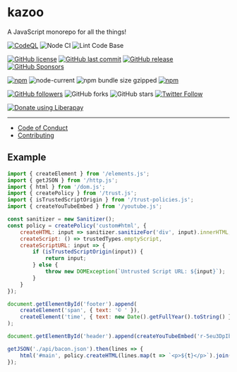 # kazoo
A JavaScript monorepo for all the things!

[![CodeQL](https://github.com/shgysk8zer0/kazoo/actions/workflows/codeql-analysis.yml/badge.svg)](https://github.com/shgysk8zer0/kazoo/actions/workflows/codeql-analysis.yml)
![Node CI](https://github.com/shgysk8zer0/kazoo/workflows/Node%20CI/badge.svg)
![Lint Code Base](https://github.com/shgysk8zer0/kazoo/workflows/Lint%20Code%20Base/badge.svg)

[![GitHub license](https://img.shields.io/github/license/shgysk8zer0/kazoo.svg)](https://github.com/shgysk8zer0/kazoo/blob/master/LICENSE)
[![GitHub last commit](https://img.shields.io/github/last-commit/shgysk8zer0/kazoo.svg)](https://github.com/shgysk8zer0/kazoo/commits/master)
[![GitHub release](https://img.shields.io/github/release/shgysk8zer0/kazoo?logo=github)](https://github.com/shgysk8zer0/kazoo/releases)
[![GitHub Sponsors](https://img.shields.io/github/sponsors/shgysk8zer0?logo=github)](https://github.com/sponsors/shgysk8zer0)

[![npm](https://img.shields.io/npm/v/@shgysk8zer0/kazoo)](https://www.npmjs.com/package/@shgysk8zer0/kazoo)
![node-current](https://img.shields.io/node/v/@shgysk8zer0/kazoo)
![npm bundle size gzipped](https://img.shields.io/bundlephobia/minzip/@shgysk8zer0/kazoo)
[![npm](https://img.shields.io/npm/dw/@shgysk8zer0/kazoo?logo=npm)](https://www.npmjs.com/package/@shgysk8zer0/kazoo)

[![GitHub followers](https://img.shields.io/github/followers/shgysk8zer0.svg?style=social)](https://github.com/shgysk8zer0)
![GitHub forks](https://img.shields.io/github/forks/shgysk8zer0/kazoo.svg?style=social)
![GitHub stars](https://img.shields.io/github/stars/shgysk8zer0/kazoo.svg?style=social)
[![Twitter Follow](https://img.shields.io/twitter/follow/shgysk8zer0.svg?style=social)](https://twitter.com/shgysk8zer0)

[![Donate using Liberapay](https://img.shields.io/liberapay/receives/shgysk8zer0.svg?logo=liberapay)](https://liberapay.com/shgysk8zer0/donate "Donate using Liberapay")
- - -

- [Code of Conduct](./.github/CODE_OF_CONDUCT.md)
- [Contributing](./.github/CONTRIBUTING.md)
<!-- - [Security Policy](./.github/SECURITY.md) -->

## Example

```js
import { createElement } from '/elements.js';
import { getJSON } from '/http.js';
import { html } from '/dom.js';
import { createPolicy } from '/trust.js';
import { isTrustedScriptOrigin } from '/trust-policies.js';
import { createYouTubeEmbed } from '/youtube.js';

const sanitizer = new Sanitizer();
const policy = createPolicy('custom#html', {
	createHTML: input => sanitizer.sanitizeFor('div', input).innerHTML,
	createScript: () => trustedTypes.emptyScript,
	createScriptURL: input => {
		if (isTrustedScriptOrigin(input)) {
			return input;
		} else {
			throw new DOMException(`Untrusted Script URL: ${input}`);
		}
	}
});

document.getElementById('footer').append(
	createElement('span', { text: '© ' }),
	createElement('time', { text: new Date().getFullYear().toString() }),
);

document.getElementById('header').append(createYouTubeEmbed('r-5eu3DpIbc', { width: 560, height: 315 }));

getJSON('./api/bacon.json').then(lines => {
	html('#main', policy.createHTML(lines.map(t => `<p>${t}</p>`).join('')));
});
```
